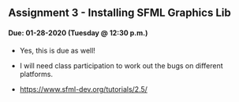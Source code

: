 ## Assignment 3 - Installing SFML Graphics Lib
#### Due: 01-28-2020 (Tuesday @ 12:30 p.m.)

- Yes, this is due as well!
- I will need class participation to work out the bugs on different platforms.
  
- https://www.sfml-dev.org/tutorials/2.5/
